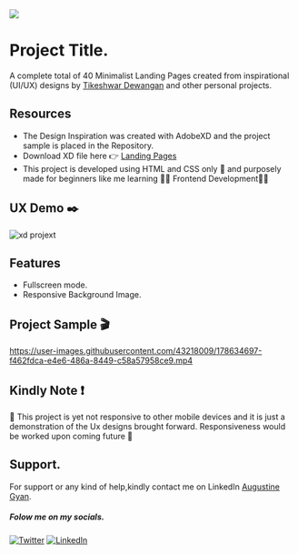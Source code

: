
<img src="https://img.shields.io/badge/Landing%20Pages-Beginner%20Friendly-blue">

# Project Title.

A complete total of 40 Minimalist Landing Pages created from inspirational
(UI/UX) designs by [Tikeshwar Dewangan](https://dribbble.com/potter007) and other personal projects.



## Resources
- The Design Inspiration was created with AdobeXD and the project sample is placed in the Repository.
- Download XD file here :point_right: [Landing Pages](https://drive.google.com/file/d/1CFo9DsJAegVUsCk02Gsit-v-DcrLuaaI/view?usp=sharing)
- This project is developed using HTML and CSS only :hand_over_mouth: and purposely made for beginners like me learning  :man_technologist: Frontend Development:woman_technologist:

## UX Demo :black_nib:


![xd projext](https://user-images.githubusercontent.com/43218009/178163753-03d8fa8c-411b-4197-a48f-26c6b57867b0.PNG)


## Features

- Fullscreen mode.
- Responsive Background Image.
  
## Project Sample :clapper:

https://user-images.githubusercontent.com/43218009/178634697-f462fdca-e4e6-486a-8449-c58a57958ce9.mp4  

## Kindly Note :exclamation:
 :no_mobile_phones: This project is yet not responsive to other mobile devices and it is just a demonstration of the Ux designs brought forward.
Responsiveness would be worked upon coming future :pray:


## Support.

For support or any kind of help,kindly contact me on LinkedIn [Augustine Gyan](https://www.linkedin.com/in/augustinegyan/). 

##### Folow me on my socials.
<a href="https://www.twitter.com/AugustineGyan7" target="_blank"><img src="https://img.shields.io/badge/Twitter-%230077B5.svg?&style=flat-square&logo=twitter&logoColor=white" alt="Twitter"></a>
<a href="https://www.linkedin.com/in/augustinegyan/" target="_blank"><img src="https://img.shields.io/badge/LinkedIn-%230077B5.svg?&style=flat-square&logo=linkedin&logoColor=white" alt="LinkedIn"></a>

